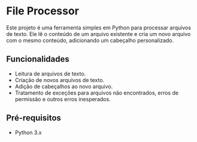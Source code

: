 # File Processor

Este projeto é uma ferramenta simples em Python para processar arquivos de texto. Ele lê o conteúdo de um arquivo existente e cria um novo arquivo com o mesmo conteúdo, adicionando um cabeçalho personalizado.

## Funcionalidades

- Leitura de arquivos de texto.
- Criação de novos arquivos de texto.
- Adição de cabeçalhos ao novo arquivo.
- Tratamento de exceções para arquivos não encontrados, erros de permissão e outros erros inesperados.

## Pré-requisitos

- Python 3.x
